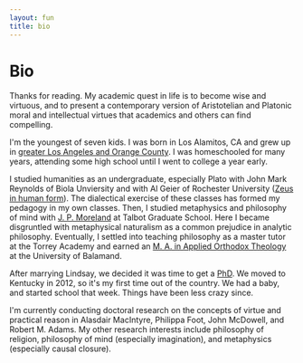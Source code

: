 ```yaml
---
layout: fun
title: bio
---
```


# Bio #

Thanks for reading. My academic quest in life is to become wise and virtuous, and to present a contemporary version of Aristotelian and Platonic moral and intellectual virtues that academics and others can find compelling. 

I'm the youngest of seven kids. I was born in Los Alamitos, CA and grew up in [greater Los Angeles and Orange County](https://screen.yahoo.com/californians-drama-off-405-000000032.html). I was homeschooled for many years, attending some high school until I went to college a year early. 
 
I studied humanities as an undergraduate, especially Plato with John Mark Reynolds of Biola Unviersity and with Al Geier of Rochester University ([Zeus in human form](http://www.ratemyprofessors.com/ShowRatings.jsp?tid=190830)). The dialectical exercise of these classes has formed my pedagogy in my own classes. Then, I studied metaphysics and philosophy of mind with [J. P. Moreland](http://www.jpmoreland.com/) at Talbot Graduate School. Here I became disgruntled with metaphysical naturalism as a common prejudice in analytic philosophy. Eventually, I settled into teaching philosophy as a master tutor at the Torrey Academy and earned an [M. A. in Applied Orthodox Theology](http://www.antiochian.org/studies/st-stephens-ma-program) at the University of Balamand.  
 
After marrying Lindsay, we decided it was time to get a [PhD](http://keithbuhler.github.io/fun/phd). We moved to Kentucky in 2012, so it's my first time out of the country. We had a baby, and started school that week. Things have been less crazy since. 
 
I'm currently conducting doctoral research on the concepts of virtue and practical reason in Alasdair MacIntyre, Philippa Foot, John McDowell, and Robert M. Adams. My other research interests include philosophy of religion, philosophy of mind (especially imagination), and metaphysics (especially causal closure).